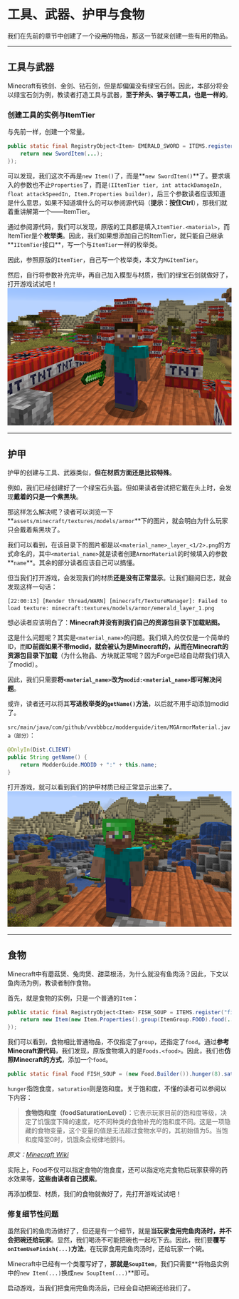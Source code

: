 # 工具、武器、护甲与食物

我们在先前的章节中创建了一个~~没用的~~物品，那这一节就来创建一些有用的物品。

---

## 工具与武器

Minecraft有铁剑、金剑、钻石剑，但是却偏偏没有绿宝石剑。因此，本部分将会以绿宝石剑为例，教读者打造工具与武器，**至于斧头、镐子等工具，也是一样的**。

### 创建工具的实例与ItemTier

与先前一样，创建一个常量。

```java
public static final RegistryObject<Item> EMERALD_SWORD = ITEMS.register("emerald_sword", () -> {
	return new SwordItem(...);
});
```

可以发现，我们这次不再是`new Item()`了，而是**`new SwordItem()`**了。要求填入的参数也不止`Properties`了，而是`(IItemTier tier, int attackDamageIn, float attackSpeedIn, Item.Properties builder)`，后三个参数读者应该知道是什么意思，如果不知道填什么的可以参阅源代码（**提示：按住Ctrl**），那我们就着重讲解第一个——ItemTier。

通过参阅源代码，我们可以发现，原版的工具都是填入`ItemTier.<material>`，而ItemTier是个**枚举类**。因此，我们如果想添加自己的ItemTier，就只能自己继承**`IItemTier`接口**，写一个与`ItemTier`一样的枚举类。

因此，参照原版的`ItemTier`，自己写一个枚举类，本文为`MGItemTier`。

然后，自行将参数补充完毕，再自己加入模型与材质，我们的绿宝石剑就做好了，打开游戏试试吧！  
![image1](../../resources/3/3.2/3.2.3-1.png)

---

## 护甲

护甲的创建与工具、武器类似，**但在材质方面还是比较特殊**。

例如，我们已经创建好了一个绿宝石头盔。但如果读者尝试把它戴在头上时，会发现**戴着的只是一个紫黑块**。

那这样怎么解决呢？读者可以浏览一下**`assets/minecraft/textures/models/armor`**下的图片，就会明白为什么玩家只会戴着紫黑块了。

我们可以看到，在该目录下的图片都是以`<material_name>_layer_<1/2>.png`的方式命名的，其中`<material_name>`就是读者创建`ArmorMaterial`的时候填入的参数**`name`**。其余的部分读者应该自己可以搞懂。

但当我们打开游戏，会发现我们的材质**还是没有正常显示**。让我们翻阅日志，就会发现这样一句话：

```
[22:00:13] [Render thread/WARN] [minecraft/TextureManager]: Failed to load texture: minecraft:textures/models/armor/emerald_layer_1.png
```

想必读者应该明白了：**Minecraft并没有到我们自己的资源包目录下加载贴图。**

这是什么问题呢？其实是`<material_name>`的问题。我们填入的仅仅是一个简单的ID，而**ID前面如果不带modid，就会被认为是Minecraft的，从而在Minecraft的资源包目录下加载**（为什么物品、方块就正常呢？因为Forge已经自动帮我们填入了modid）。

因此，我们只需要**将`<material_name>`改为`modid:<material_name>`即可解决问题**。

或许，读者还可以将其**写进枚举类的`getName()`方法**，以后就不用手动添加modid了。

`src/main/java/com/github/vvvbbbcz/modderguide/item/MGArmorMaterial.java（部分）`：

```java
@OnlyIn(Dist.CLIENT)
public String getName() {
	return ModderGuide.MODID + ":" + this.name;
}
```

打开游戏，就可以看到我们的护甲材质已经正常显示出来了。  
![image2](../../resources/3/3.2/3.2.3-2.png)

---

## 食物

Minecraft中有蘑菇煲、兔肉煲、甜菜根汤，为什么就没有鱼肉汤？因此，下文以鱼肉汤为例，教读者制作食物。

首先，就是食物的实例，只是一个普通的`Item`：

```java
public static final RegistryObject<Item> FISH_SOUP = ITEMS.register("fish_soup", () -> {
	return new Item(new Item.Properties().group(ItemGroup.FOOD).food(...));
});
```

我们可以看到，食物相比普通物品，不仅指定了`group`，还指定了`food`。通过**参考Minecraft源代码**，我们发现，原版食物填入的是`Foods.<food>`。因此，我们也**仿照Minecraft的方式**，添加一个`food`。

```java
public static final Food FISH_SOUP = (new Food.Builder()).hunger(8).saturation(0.6F).build();
```

`hunger`指饱食度，`saturation`则是饱和度。关于饱和度，不懂的读者可以参阅以下内容：

>**食物饱和度（foodSaturationLevel）**：它表示玩家目前的饱和度等级，决定了饥饿度下降的速度，吃不同种类的食物补充的饱和度不同。这是一项隐藏的食物变量，这个变量的值是无法超过食物水平的，其初始值为5。当饱和度降至0时，饥饿条会规律地颤抖。

*原文：[Minecraft Wiki](https://minecraft-zh.gamepedia.com/%E9%A5%A5%E9%A5%BF#.E6.9C.BA.E5.88.B6)*

实际上，Food不仅可以指定食物的饱食度，还可以指定吃完食物后玩家获得的药水效果等，**这些由读者自己摸索**。

再添加模型、材质，我们的食物就做好了，先打开游戏试试吧！

### 修复细节性问题

虽然我们的鱼肉汤做好了，但还是有一个细节，就是**当玩家食用完鱼肉汤时，并不会把碗还给玩家**。显然，我们喝汤不可能把碗也一起吃下去。因此，我们要**覆写`onItemUseFinish(...)`方法**，在玩家食用完鱼肉汤时，还给玩家一个碗。

Minecraft中已经有一个类覆写好了，**那就是`SoupItem`**，我们只需要**将物品实例中的`new Item(...)`换成`new SoupItem(...)`**即可。

启动游戏，当我们把食用完鱼肉汤后，已经会自动把碗还给我们了。